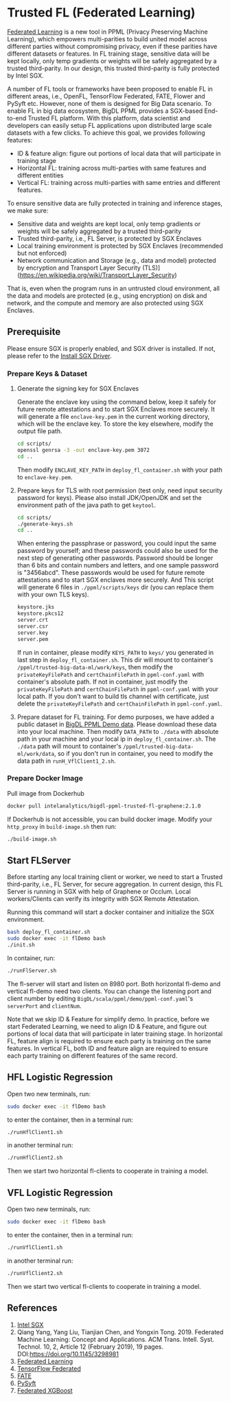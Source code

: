 # Trusted FL (Federated Learning)

[Federated Learning](https://en.wikipedia.org/wiki/Federated_learning) is a new tool in PPML (Privacy Preserving Machine Learning), which empowers multi-parities to build united model across different parties without compromising privacy, even if these parities have different datasets or features. In FL training stage, sensitive data will be kept locally, only temp gradients or weights will be safely aggregated by a trusted third-parity. In our design, this trusted third-parity is fully protected by Intel SGX.

A number of FL tools or frameworks have been proposed to enable FL in different areas, i.e., OpenFL, TensorFlow Federated, FATE, Flower and PySyft etc. However, none of them is designed for Big Data scenario. To enable FL in big data ecosystem, BigDL PPML provides a SGX-based End-to-end Trusted FL platform. With this platform, data scientist and developers can easily setup FL applications upon distributed large scale datasets with a few clicks. To achieve this goal, we provides following features:

 * ID & feature align: figure out portions of local data that will participate in training stage
 * Horizontal FL: training across multi-parties with same features and different entities
 * Vertical FL: training across multi-parties with same entries and different features.

To ensure sensitive data are fully protected in training and inference stages, we make sure:

 * Sensitive data and weights are kept local, only temp gradients or weights will be safely aggregated by a trusted third-parity
 * Trusted third-parity, i.e., FL Server, is protected by SGX Enclaves
 * Local training environment is protected by SGX Enclaves (recommended but not enforced)
 * Network communication and Storage (e.g., data and model) protected by encryption and Transport Layer Security (TLS)](https://en.wikipedia.org/wiki/Transport_Layer_Security)

That is, even when the program runs in an untrusted cloud environment, all the data and models are protected (e.g., using encryption) on disk and network, and the compute and memory are also protected using SGX Enclaves.

## Prerequisite

Please ensure SGX is properly enabled, and SGX driver is installed. If not, please refer to the [Install SGX Driver](https://bigdl.readthedocs.io/en/latest/doc/PPML/Overview/ppml.html#prerequisite).

### Prepare Keys & Dataset

1. Generate the signing key for SGX Enclaves

   Generate the enclave key using the command below, keep it safely for future remote attestations and to start SGX Enclaves more securely. It will generate a file `enclave-key.pem` in the current working directory, which will be the  enclave key. To store the key elsewhere, modify the output file path.

    ```bash
    cd scripts/
    openssl genrsa -3 -out enclave-key.pem 3072
    cd ..
    ```

    Then modify `ENCLAVE_KEY_PATH` in `deploy_fl_container.sh` with your path to `enclave-key.pem`.

2. Prepare keys for TLS with root permission (test only, need input security password for keys). Please also install JDK/OpenJDK and set the environment path of the java path to get `keytool`.

    ```bash
    cd scripts/
    ./generate-keys.sh
    cd ..
    ```

    When entering the passphrase or password, you could input the same password by yourself; and these passwords could also be used for the next step of generating other passwords. Password should be longer than 6 bits and contain numbers and letters, and one sample password is "3456abcd". These passwords would be used for future remote attestations and to start SGX enclaves more securely. And This script will generate 6 files in `./ppml/scripts/keys` dir (you can replace them with your own TLS keys).

    ```bash
    keystore.jks
    keystore.pkcs12
    server.crt
    server.csr
    server.key
    server.pem
    ```

    If run in container, please modify `KEYS_PATH` to `keys/` you generated in last step in `deploy_fl_container.sh`. This dir will mount to container's `/ppml/trusted-big-data-ml/work/keys`, then modify the `privateKeyFilePath` and `certChainFilePath` in `ppml-conf.yaml` with container's absolute path. If not in container, just modify the `privateKeyFilePath` and `certChainFilePath` in `ppml-conf.yaml` with your local path. If you don't want to build tls channel with certificate, just delete the `privateKeyFilePath` and `certChainFilePath` in `ppml-conf.yaml`.

3. Prepare dataset for FL training. For demo purposes, we have added a public dataset in [BigDL PPML Demo data](https://github.com/intel-analytics/BigDL/tree/branch-2.0/scala/ppml/demo/data). Please download these data into your local machine. Then modify `DATA_PATH` to `./data` with absolute path in your machine and your local ip in `deploy_fl_container.sh`. The `./data` path will mount to container's `/ppml/trusted-big-data-ml/work/data`, so if you don't run in container, you need to modify the data path in `runH_VflClient1_2.sh`.

### Prepare Docker Image

Pull image from Dockerhub

```bash
docker pull intelanalytics/bigdl-ppml-trusted-fl-graphene:2.1.0
```

If Dockerhub is not accessible, you can build docker image. Modify your `http_proxy` in `build-image.sh` then run:

```bash
./build-image.sh
```

## Start FLServer

Before starting any local training client or worker, we need to start a Trusted third-parity, i.e., FL Server, for secure aggregation. In current design, this FL Server is running in SGX with help of Graphene or Occlum. Local workers/Clients can verify its integrity with SGX Remote Attestation.

Running this command will start a docker container and initialize the SGX environment.

```bash
bash deploy_fl_container.sh
sudo docker exec -it flDemo bash
./init.sh
```

In container, run:

```bash
./runFlServer.sh
```

The fl-server will start and listen on 8980 port. Both horizontal fl-demo and vertical fl-demo need two clients. You can change the listening port and client number by editing `BigDL/scala/ppml/demo/ppml-conf.yaml`'s `serverPort` and `clientNum`.  

Note that we skip ID & Feature for simplify demo. In practice, before we start Federated Learning, we need to align ID & Feature, and figure out portions of local data that will participate in later training stage. In horizontal FL, feature align is required to ensure each party is training on the same features. In vertical FL, both ID and feature align are required to ensure each party training on different features of the same record.

## HFL Logistic Regression

Open two new terminals, run:

```bash
sudo docker exec -it flDemo bash
```

to enter the container, then in a terminal run:

```bash
./runHflClient1.sh
```

in another terminal run:

```bash
./runHflClient2.sh
```

Then we start two horizontal fl-clients to cooperate in training a model.

## VFL Logistic Regression

Open two new terminals, run:

```bash
sudo docker exec -it flDemo bash
```

to enter the container, then in a terminal run:

```bash
./runVflClient1.sh
```

in another terminal run:

```bash
./runVflClient2.sh
```

Then we start two vertical fl-clients to cooperate in training a model.

## References

1. [Intel SGX](https://software.intel.com/content/www/us/en/develop/topics/software-guard-extensions.html)
2. Qiang Yang, Yang Liu, Tianjian Chen, and Yongxin Tong. 2019. Federated Machine Learning: Concept and Applications. ACM Trans. Intell. Syst. Technol. 10, 2, Article 12 (February 2019), 19 pages. DOI:https://doi.org/10.1145/3298981
3. [Federated Learning](https://en.wikipedia.org/wiki/Federated_learning)
4. [TensorFlow Federated](https://www.tensorflow.org/federated)
5. [FATE](https://github.com/FederatedAI/FATE)
6. [PySyft](https://github.com/OpenMined/PySyft)
7. [Federated XGBoost](https://github.com/mc2-project/federated-xgboost)
